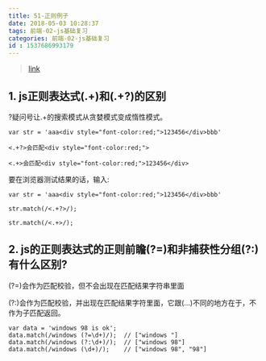 ```yaml
---
title: 51-正则例子
date: 2018-05-03 10:28:37
tags: 前端-02-js基础复习
categories: 前端-02-js基础复习
id : 1537686993179
---
```

> [link](https://www.cnblogs.com/moqing/archive/2016/07/13/5665126.html)

## 1. js正则表达式(.+)和(.+?)的区别

?疑问号让.+的搜索模式从贪婪模式变成惰性模式。


```
var str = 'aaa<div style="font-color:red;">123456</div>bbb'

<.+?>会匹配<div style="font-color:red;">

<.+>会匹配<div style="font-color:red;">123456</div>
```


要在浏览器测试结果的话，输入:


```
var str = 'aaa<div style="font-color:red;">123456</div>bbb'

str.match(/<.+?>/);

str.match(/<.+>/);
```

## 2. js的正则表达式的正则前瞻(?=)和非捕获性分组(?:)有什么区别?

(?=)会作为匹配校验，但不会出现在匹配结果字符串里面

(?:)会作为匹配校验，并出现在匹配结果字符里面，它跟(...)不同的地方在于，不作为子匹配返回。

```
var data = 'windows 98 is ok';
data.match(/windows (?=\d+)/);  // ["windows "]
data.match(/windows (?:\d+)/);  // ["windows 98"]
data.match(/windows (\d+)/);    // ["windows 98", "98"]
```

